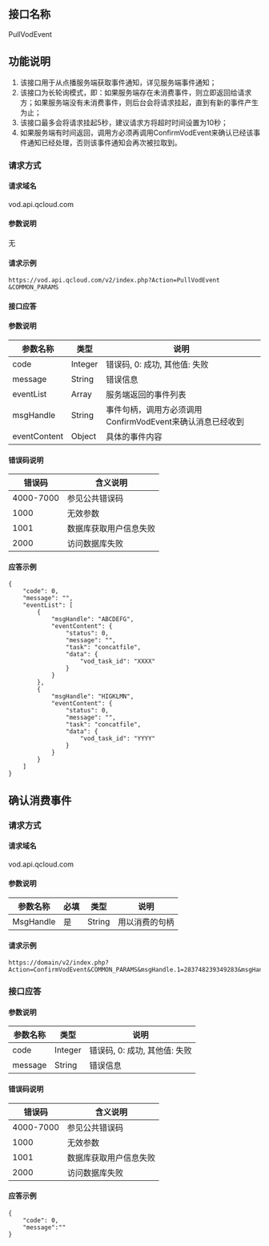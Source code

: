 ## 接口名称
PullVodEvent

## 功能说明
1. 该接口用于从点播服务端获取事件通知，详见服务端事件通知；
2. 该接口为长轮询模式，即：如果服务端存在未消费事件，则立即返回给请求方；如果服务端没有未消费事件，则后台会将请求挂起，直到有新的事件产生为止；
3. 该接口最多会将请求挂起5秒，建议请求方将超时时间设置为10秒；
4. 如果服务端有时间返回，调用方必须再调用ConfirmVodEvent来确认已经该事件通知已经处理，否则该事件通知会再次被拉取到。

### 请求方式

#### 请求域名
vod.api.qcloud.com

#### 参数说明
无

#### 请求示例
```
https://vod.api.qcloud.com/v2/index.php?Action=PullVodEvent
&COMMON_PARAMS
```
#### 接口应答

#### 参数说明
| 参数名称 | 类型 | 说明 |
|---------|---------|---------|
| code | Integer | 错误码, 0: 成功, 其他值: 失败 |
| message | String | 错误信息 |
| eventList | Array | 服务端返回的事件列表 |
| msgHandle | String | 事件句柄，调用方必须调用ConfirmVodEvent来确认消息已经收到  |
| eventContent | Object | 具体的事件内容 |

#### 错误码说明
| 错误码 | 含义说明|
|---------|---------|
| 4000-7000 | 参见公共错误码  |
| 1000 | 无效参数  |
| 1001 | 数据库获取用户信息失败  |
| 2000 | 访问数据库失败  |

#### 应答示例
```
{
    "code": 0,
    "message": "",
    "eventList": [
        {
            "msgHandle": "ABCDEFG",
            "eventContent": {
                "status": 0,
                "message": "",
                "task": "concatfile",
                "data": {
                    "vod_task_id": "XXXX"
                }
            }
        },
        {
            "msgHandle": "HIGKLMN",
            "eventContent": {
                "status": 0,
                "message": "",
                "task": "concatfile",
                "data": {
                    "vod_task_id": "YYYY"
                }
            }
        }
    ]
}
```

## 确认消费事件
### 请求方式

#### 请求域名
vod.api.qcloud.com

#### 参数说明
| 参数名称 | 必填 | 类型 | 说明 |
|---------|---------|---------|---------|
| MsgHandle | 是 | String | 用以消费的句柄 |

#### 请求示例
```
https://domain/v2/index.php?Action=ConfirmVodEvent&COMMON_PARAMS&msgHandle.1=283748239349283&msgHandle.2=283748239349284

```
### 接口应答

#### 参数说明
| 参数名称 | 类型 | 说明 |
|---------|---------|---------|
| code | Integer | 错误码, 0: 成功, 其他值: 失败 |
| message | String | 错误信息  |

#### 错误码说明
| 错误码 | 含义说明|
|---------|---------|
| 4000-7000 | 参见公共错误码  |
| 1000 | 无效参数  |
| 1001 | 数据库获取用户信息失败  ||
| 2000 | 访问数据库失败  |


#### 应答示例
```
{
	"code": 0,
	"message":""
}
```
